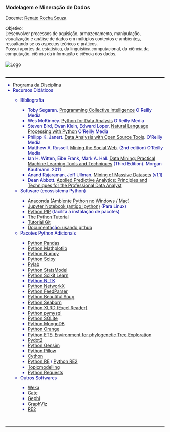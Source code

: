 <html>
  <head>
    <meta content="text/html; charset=windows-1252" http-equiv="content-type">
  </head>
  <body>
    <h3 style="font-weight: bold; font-family: arial,helvetica,sans-serif;" class="with-tabs">Modelagem
      e Mineração de Dados</h3>
    <span style="font-family: arial,helvetica,sans-serif;">Docente: </span><a style="font-family: arial,helvetica,sans-serif;"
      href="http://emap.fgv.br/pessoas/renato.souza">Renato Rocha Souza</a> <br
      style="font-family: arial,helvetica,sans-serif;">
    <br style="font-family: arial,helvetica,sans-serif;">
    <div style="font-family: arial,helvetica,sans-serif;" class="field field-type-text field-field-objetivo">
      <div class="field-item odd">Objetivo: <br>
        Desenvolver processos de aquisição, armazenamento, manipulação,
        visualização e análise de dados em múltiplos contextos e ambiente<span style="text-decoration: underline;">s,
          </span>ressaltando-se os aspectos teóricos e práticos. <br>
        Possui aportes da estatística, da linguística computacional, da ciência
        da computação, ciência da informação e ciência dos dados.<br>
      </div>
      <div class="field-items"> </div>
    </div>
    <div class="field field-type-text field-field-docente">
      <div class="field-items"> </div>
    </div>
    <br>
    <img longdesc="Logo" title="Illustration" alt="Logo" src="http://2012.bedreinnovation.dk/sites/default/files/Datamining_0.png"><br>
    <br>
    <hr style="width: 100%; height: 2px;">
    <ul>
      <li style="color: rgb(0, 0, 153);"><a href="http://emap.fgv.br/disciplina/mestrado/modelagem-mineracao-de-dados">Programa
          da Disciplina</a></li>
      <span style="color: rgb(0, 0, 153);"> </span>
      <li style="color: rgb(0, 0, 153);">Recursos Did<span style="font-family: arial,helvetica,sans-serif;">á</span>ticos</li>
      <span style="color: rgb(0, 0, 153);"> </span>
      <ul>
        <li style="color: rgb(0, 0, 153);">Bibliografia</li>
        <ul style="color: rgb(0, 0, 153);">
          <li>Toby Segaran. <a href="http://oreilly.com/catalog/9780596529321">Programming
              Collective Intelligence</a> O'Reilly Media</li>
          <li>Wes McKinney. <a href="http://shop.oreilly.com/product/0636920023784.do">Python for Data Analysis</a> O'Reilly Media</li>
          <li>Steven Bird, Ewan Klein, Edward Loper. <a href="http://oreilly.com/catalog/9780596516499/">Natural
              Language Processing with Python</a> O'Reilly Media</li>
          <li>Philipp K. Janert. <a href="http://oreilly.com/catalog/9780596802363/">Data
              Analysis with Open Source Tools</a>. O'Reilly Media</li>
          <li>Matthew A. Russell. <a href="http://shop.oreilly.com/product/0636920030195.do">Mining
              the Social Web</a>. (2nd edition) O'Reilly Media</li>
          <li>Ian H. Witten, Eibe Frank, Mark A. Hall. <a href="http://www.cs.waikato.ac.nz/ml/weka/book.html">Data
              Mining: Practical Machine Learning Tools and Techniques</a> (Third
            Edition). Morgan Kaufmann. 2011</li>
          <li><span class="nolink">Anand Rajaraman, Jeff Ullman. <a href="http://i.stanford.edu/%7Eullman/mmds.html">Mining
                of Massive Datasets</a></span> (v1.1)</li>
          <li>Dean Abbott. <a href="http://www.amazon.com/Applied-Predictive-Analytics-Principles-Professional/dp/1118727967">Applied
              Predictive Analytics: Principles and Techniques for the
              Professional Data Analyst</a></li>
        </ul>
        <span style="color: rgb(0, 0, 153);"></span>
        <li style="color: rgb(0, 0, 153);">Software (ecossistema Python)</li>
        <ul style="color: rgb(0, 0, 153);">
          <li><a href="http://continuum.io/downloads">Anaconda (Ambiente Python
              no Windows / Mac)</a></li>
          <li><a href="http://jupyter.org/">Jupyter Notebook (antigo Ipython)</a>
            (Para Linux)</li>
          <li><a href="https://pypi.python.org/pypi/pip">Python PIP</a>
            (facilita a instalação de pacotes)</li>
          <li><a href="http://docs.python.org/index.html">The Python Tutorial</a></li>
          <li><a href="http://git-scm.com/">Tutorial Git</a></li>
          <li><a href="https://try.github.io/">Documenta<span style="color: #000099;">çã</span>o:
              usando github</a></li>
        </ul>
        <li style="color: rgb(0, 0, 153);">Pacotes Python Adicionais</li>
        <ul style="color: rgb(0, 0, 153);">
          <li style="color: rgb(0, 0, 153);"><a href="http://pandas.pydata.org/">Python
              Pandas</a></li>
          <li style="color: rgb(0, 0, 153);"><a href="http://matplotlib.sourceforge.net/index.html">Python
              Mathplotlib</a></li>
          <li style="color: rgb(0, 0, 153);"><a href="http://numpy.scipy.org/">Python
              Numpy</a></li>
          <li style="color: rgb(0, 0, 153);"><a href="http://www.scipy.org/">Python
              Scipy</a></li>
          <li style="color: rgb(0, 0, 153);"><a href="http://www.scipy.org/PyLab">Pylab</a></li>
          <li><a href="http://statsmodels.sourceforge.net/devel/index.html#">Python
              StatsModel</a></li>
          <li><a href="http://scikit-learn.org/stable/">Python Scikit Learn</a></li>
          <li><a href="http://www.nltk.org/" style="color: rgb(0, 0, 153);">Python
              NLTK</a></li>
          <li><a href="http://networkx.github.io/#">Python NetworkX</a></li>
          <li><a href="http://code.google.com/p/feedparser/">Python FeedParser</a></li>
          <li><a href="http://www.crummy.com/software/BeautifulSoup/">Python
              Beautiful Soup</a></li>
          <li><a href="https://web.stanford.edu/~mwaskom/software/seaborn/">Python
              Seaborn</a></li>
          <li><a href="https://pypi.python.org/pypi/xlrd">Python
              XLRD (Excel Reader)</a></li>
          <li><a href="https://pypi.python.org/pypi/PyMySQL">Python pymysql</a></li>
          <li><a href="http://zetcode.com/db/sqlitepythontutorial/">Python
              SQLite</a></li>
          <li><a href="http://docs.mongodb.org/ecosystem/drivers/python/">Python
              MongoDB</a></li>
          <li><a href="http://orange.biolab.si/">Python Orange</a></li>
          <li><a href="http://ete.cgenomics.org/">Python ETE: Environment for
              phylogenetic Tree Exploration</a></li>
          <li><a href="https://pypi.python.org/pypi/pydot2/1.0.32">Pydot2</a></li>
          <li><a href="http://radimrehurek.com/gensim/">Python Gensim</a></li>
          <li><a href="https://github.com/python-pillow/Pillow">Python Pillow</a></li>
          <li><a href="http://cython.org/">Cython</a></li>
          <li><a href="https://docs.python.org/2/library/re.html">Python RE</a>
            / <a href="https://pypi.python.org/pypi/re2/">Python RE2</a></li>
          <li><a href="https://github.com/NAMD/topicmodeling">Topicmodelling</a></li>
          <li><a href="http://docs.python-requests.org/en/latest/">Python
              Requests</a></li>
        </ul>
        <li style="color: rgb(0, 0, 153);">Outros Softwares</li>
        <ul style="color: rgb(0, 0, 153);">
          <li><a href="http://www.cs.waikato.ac.nz/ml/weka/">Weka</a></li>
          <li><a href="http://gate.ac.uk/">Gate</a></li>
          <li><a href="http://gephi.org/">Gephi</a></li>
          <li><a href="http://www.graphviz.org/">GraphViz</a></li>
          <li><a href="https://code.google.com/p/re2/">RE2</a></li>
        </ul>
      </ul>
    </ul>
    <br>
    <hr style="width: 100%; height: 2px;">
  </body>
</html>
